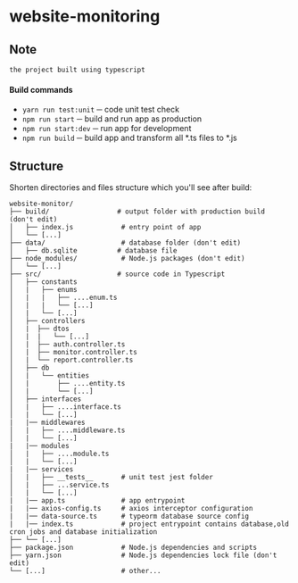 # website-monitoring
## Note
    the project built using typescript
#### Build commands

* `yarn run test:unit` ─ code unit test check
* `npm run start` ─ build and run app as production
* `npm run start:dev` ─  run app for development
* `npm run build` ─  build app and transform all *.ts files to *.js

## Structure

Shorten directories and files structure which you'll see after build:

```shell
website-monitor/
├── build/                 # output folder with production build (don't edit)
│   ├── index.js            # entry point of app
│   └── [...]               
├── data/                   # database folder (don't edit)
│   ├── db.sqlite          # database file
├── node_modules/           # Node.js packages (don't edit)
│   └── [...]
├── src/                   # source code in Typescript
│   ├── constants          
│   |   ├── enums          
│   |   |   ├── ....enum.ts          
│   |   |   └── [...]
│   |   └── [...]
│   ├── controllers          
│   |  ├── dtos          
│   |  |   └── [...]
│   |  ├── auth.controller.ts          
│   |  ├── monitor.controller.ts         
│   |  └── report.controller.ts          
│   ├── db          
│   |   └── entities
│   |       ├── ....entity.ts          
│   |       └── [...]
│   ├── interfaces
│   |   ├── ....interface.ts          
│   |   └── [...]
|   |── middlewares
│   |   ├── ....middleware.ts          
│   |   └── [...]
|   |── modules
│   |   ├── ....module.ts          
│   |   └── [...]
|   |── services
│   |   ├── __tests__       # unit test jest folder          
│   |   ├── ...service.ts          
│   |   └── [...]
|   |── app.ts              # app entrypoint
|   |── axios-config.ts     # axios interceptor configuration
|   |── data-source.ts      # typeorm database source config
|   |── index.ts            # project entrypoint contains database,old cron jobs and database initialization 
├── └── [...]
├── package.json            # Node.js dependencies and scripts
├── yarn.json               # Node.js dependencies lock file (don't edit)
└── [...]                   # other...
```
